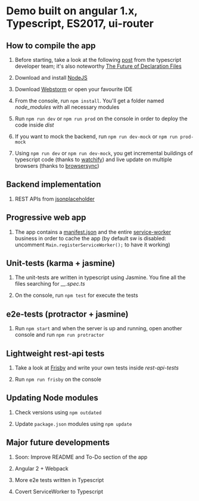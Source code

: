 Demo built on angular 1.x, Typescript, ES2017, ui-router
=========

## How to compile the app

1. Before starting, take a look at the following [post](http://www.typescriptlang.org/docs/handbook/gulp.html) from the typescript developer team; it's also noteworthy [The Future of Declaration Files](https://blogs.msdn.microsoft.com/typescript/2016/06/15/the-future-of-declaration-files/)

2. Download and install [NodeJS](https://nodejs.org/en/)

3. Download [Webstorm](https://www.jetbrains.com/webstorm/) or open your favourite IDE

4. From the console, run ``npm install``. You'll get a folder named *node_modules* with all necessary modules

5. Run ``npm run dev`` or ``npm run prod`` on the console in order to deploy the code inside *dist* 

6. If you want to mock the backend, run ``npm run dev-mock`` or ``npm run prod-mock``

7. Using ``npm run dev`` or ``npm run dev-mock``, you get incremental buildings of typescript code (thanks to [watchify](https://www.npmjs.com/package/watchify)) and live update on multiple browsers (thanks to [browsersync](https://browsersync.io))
   
## Backend implementation 

1. REST APIs from [jsonplaceholder](https://jsonplaceholder.typicode.com)

## Progressive web app 

1. The app contains a [manifest.json](https://developers.google.com/web/fundamentals/engage-and-retain/web-app-manifest/) and the entire [service-worker](https://developers.google.com/web/fundamentals/getting-started/primers/service-workers) business in order to cache the app (by default sw is disabled: uncomment ``Main.registerServiceWorker();`` to have it working)

## Unit-tests (karma + jasmine)

1. The unit-tests are written in typescript using Jasmine. You fine all the files searching for *__.spec.ts*
 
2. On the console, run ``npm test`` for execute the tests

## e2e-tests (protractor + jasmine)

1. Run ``npm start`` and when the server is up and running, open another console and run ``npm run protractor``

## Lightweight rest-api tests

1. Take a look at [Frisby](http://frisbyjs.com) and write your own tests inside *rest-api-tests*

2. Run ``npm run frisby`` on the console

## Updating Node modules

1. Check versions using ``npm outdated``

2. Update ``package.json`` modules using ``npm update``

## Major future developments 

1. Soon: Improve README and To-Do section of the app 

2. Angular 2 + Webpack 

3. More e2e tests written in Typescript

4. Covert ServiceWorker to Typescript